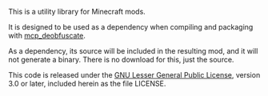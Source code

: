 This is a utility library for Minecraft mods.

It is designed to be used as a dependency when compiling and packaging
with [mcp_deobfuscate](https://github.com/FunnyMan3595/mcp_deobfuscate).

As a dependency, its source will be included in the resulting mod, and
it will not generate a binary. There is no download for this, just the
source.

This code is released under the [GNU Lesser General Public License](http://www.gnu.org/licenses/lgpl-3.0.txt),
version 3.0 or later, included herein as the file LICENSE.